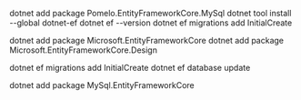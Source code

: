 dotnet add package Pomelo.EntityFrameworkCore.MySql
dotnet tool install --global dotnet-ef
dotnet ef --version
dotnet ef migrations add InitialCreate

dotnet add package Microsoft.EntityFrameworkCore
dotnet add package Microsoft.EntityFrameworkCore.Design


dotnet ef migrations add InitialCreate
dotnet ef database update


dotnet add package MySql.EntityFrameworkCore

